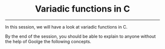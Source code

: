 <h1 align="center">Variadic functions in C</h1>
<hr/>

In this session, we will have a look at variadic functions in C.

By the end of the session, you should be able to explain to anyone without the help of Goolge the following concepts.
